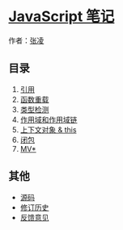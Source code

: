 # [JavaScript 笔记]()

作者：[张凌](http://zhangling.site)

## 目录
<!-- 1. [前言](README.md) -->
<!-- 1. [JavaScript简介](intro.md) -->
1. [引用](reference.md)
1. [函数重载](overload.md)
1. [类型检测](type.md)
1. [作用域和作用域链](scope.md)
1. [上下文对象 & this](this.md)
1. [闭包](closure.md)
1. [MV*](mv*.md)
<!-- 1. [参考链接](refer.md) -->

## 其他
- [源码](https://github.com/zhanglingfe/docs/tree/master/js)
- [修订历史](https://github.com/zhanglingfe/docs/commits/master)
- [反馈意见](https://github.com/zhanglingfe/docs/issues)
